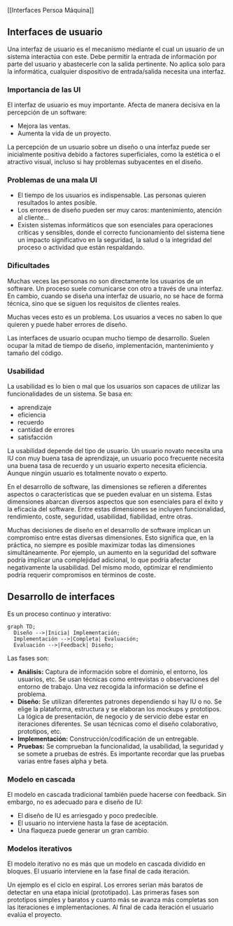 [[Interfaces Persoa Máquina]]

## Interfaces de usuario
Una interfaz de usuario es el mecanismo mediante el cual un usuario de un sistema interactúa con este. Debe permitir la entrada de información por parte del usuario y abastecerle con la salida pertinente. No aplica solo para la informática, cualquier dispositivo de entrada/salida necesita una interfaz.

### Importancia de las UI
El interfaz de usuario es muy importante. Afecta de manera decisiva en la percepción de un software:
+ Mejora las ventas.
+ Aumenta la vida de un proyecto.

La percepción de un usuario sobre un diseño o una interfaz puede ser inicialmente positiva debido a factores superficiales, como la estética o el atractivo visual, incluso si hay problemas subyacentes en el diseño.

### Problemas de una mala UI
+ El tiempo de los usuarios es indispensable. Las personas quieren resultados lo antes posible.
+ Los errores de diseño pueden ser muy caros: mantenimiento, atención al cliente...
+ Existen sistemas informáticos que son esenciales para operaciones críticas y sensibles, donde el correcto funcionamiento del sistema tiene un impacto significativo en la seguridad, la salud o la integridad del proceso o actividad que están respaldando.

### Dificultades
Muchas veces las personas no son directamente los usuarios de un software. Un proceso suele comunicarse con otro a través de una interfaz. En cambio, cuando se diseña una interfaz de usuario, no se hace de forma técnica, sino que se siguen los requisitos de clientes reales.

Muchas veces esto es un problema. Los usuarios a veces no saben lo que quieren y puede haber errores de diseño.

Las interfaces de usuario ocupan mucho tiempo de desarrollo. Suelen ocupar la mitad de tiempo de diseño, implementación, mantenimiento y tamaño del código.

### Usabilidad
La usabilidad es lo bien o mal que los usuarios son capaces de utilizar las funcionalidades de un sistema. Se basa en:
+ aprendizaje
+ eficiencia
+ recuerdo
+ cantidad de errores
+ satisfacción

La usabilidad depende del tipo de usuario. Un usuario novato necesita una IU con muy buena tasa de aprendizaje, un usuario poco frecuente necesita una buena tasa de recuerdo y un usuario experto necesita eficiencia. Aunque ningún usuario es totalmente novato o experto.

En el desarrollo de software, las dimensiones se refieren a diferentes aspectos o características que se pueden evaluar en un sistema. Estas dimensiones abarcan diversos aspectos que son esenciales para el éxito y la eficacia del software. Entre estas dimensiones se incluyen funcionalidad, rendimiento, coste, seguridad, usabilidad, fiabilidad, entre otras.

Muchas decisiones de diseño en el desarrollo de software implican un compromiso entre estas diversas dimensiones. Esto significa que, en la práctica, no siempre es posible maximizar todas las dimensiones simultáneamente. Por ejemplo, un aumento en la seguridad del software podría implicar una complejidad adicional, lo que podría afectar negativamente la usabilidad. Del mismo modo, optimizar el rendimiento podría requerir compromisos en términos de coste.

## Desarrollo de interfaces
Es un proceso continuo y interativo:
```mermaid
graph TD;
  Diseño -->|Inicia| Implementación;
  Implementación -->|Completa| Evaluación;
  Evaluación -->|Feedback| Diseño;
```

Las fases son:
+ **Análisis:** Captura de información sobre el dominio, el entorno, los usuarios, etc. Se usan técnicas como entrevistas o observaciones del entorno de trabajo. Una vez recogida la información se define el problema.
+ **Diseño:** Se utilizan diferentes patrones dependiendo si hay IU o no. Se elige la plataforma, estructura y se elaboran los mockups y prototipos. La lógica de presentación, de negocio y de servicio debe estar en iteraciones diferentes. Se usan técnicas como el diseño colaborativo, prototipos, etc.
+ **Implementación:** Construcción/codificación de un entregable.
+ **Pruebas:** Se comprueban la funcionalidad, la usabilidad, la seguridad y se somete a pruebas de estrés. Es importante recordar que las pruebas varias entre fases alpha y beta.

### Modelo en cascada
El modelo en cascada tradicional también puede hacerse con feedback. Sin embargo, no es adecuado para e diseño de IU:
+ El diseño de IU es arriesgado y poco predecible.
+ El usuario no interviene hasta la fase de aceptación.
+ Una flaqueza puede generar un gran cambio.

### Modelos iterativos
El modelo iterativo no es más que un modelo en cascada dividido en bloques. El usuario interviene en la fase final de cada iteración. 

Un ejemplo es el ciclo en espiral. Los errores serían más baratos de detectar en una etapa inicial (prototipado). Las primeras fases son prototipos simples y baratos y cuanto más se avanza más completas son las iteraciones e implementaciones. Al final de cada iteración el usuario evalúa el proyecto.

